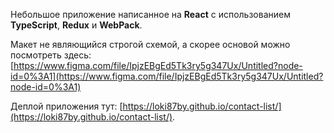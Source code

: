 Небольшое приложение написанное на **React** с использованием **TypeScript**, **Redux** и **WebPack**.

Макет не являющийся строгой схемой, а скорее основой можно посмотреть здесь: [https://www.figma.com/file/IpjzEBgEd5Tk3ry5g347Ux/Untitled?node-id=0%3A1](https://www.figma.com/file/IpjzEBgEd5Tk3ry5g347Ux/Untitled?node-id=0%3A1)

Деплой приложения тут: [https://loki87by.github.io/contact-list/](https://loki87by.github.io/contact-list/).
